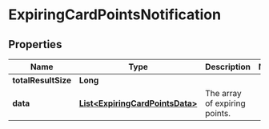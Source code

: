 

# ExpiringCardPointsNotification

## Properties

Name | Type | Description | Notes
------------ | ------------- | ------------- | -------------
**totalResultSize** | **Long** |  | 
**data** | [**List&lt;ExpiringCardPointsData&gt;**](ExpiringCardPointsData.md) | The array of expiring points. | 



